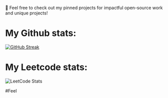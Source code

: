 🚀 Feel free to check out my pinned projects for impactful open-source work and unique projects!

# My Github stats:
[![GitHub Streak](https://streak-stats.demolab.com?user=CarlosGuzman01&theme=dark)](https://git.io/streak-stats)


#  My Leetcode stats:
![LeetCode Stats](https://leetcard.jacoblin.cool/CarlosGuzman01?theme=dark&font=Cuprum&ext=heatmap)

#Feel 
